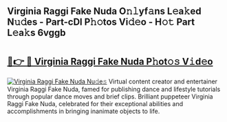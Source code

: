 ## Virginia Raggi Fake Nuda O𝚗𝚕yf𝚊ns L𝚎a𝚔ed N𝚞𝚍es - Part-cDl P𝚑𝚘tos Vi𝚍𝚎o - H𝚘𝚝 Part L𝚎a𝚔s 6vggb

# <h2><a href="http://kfdqen7.oniu.top/?m=Virginia+Raggi+Fake+Nuda">🔗👉 🔴 Virginia Raggi Fake Nuda P𝚑ot𝚘𝚜 V𝚒d𝚎o</a></h2>

[![Virginia Raggi Fake Nuda Nu𝚍e𝚜](https://i.imgur.com/0qMVB7G.gif)](http://kfdqen7.oniu.top/?m=Virginia+Raggi+Fake+Nuda)
Virtual content creator and entertainer Virginia Raggi Fake Nuda, famed for publishing dance and lifestyle tutorials through popular dance moves and brief clips. Brilliant puppeteer Virginia Raggi Fake Nuda, celebrated for their exceptional abilities and accomplishments in bringing inanimate objects to life.  
